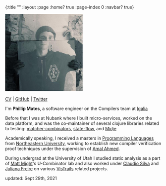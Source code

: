 {:title ""
 :layout :page
 :home? true
 :page-index 0
 :navbar? true}


<div class="image imageright">
<img title="Phillip Mates" alt="Phillip Mates" src="img/phillip.jpg" width="250px">
</div>

<p><a href="./files/mates_cv.pdf">CV</a> | <a href="https://github.com/philomates">GitHub</a> | <a href="https://twitter.com/philomates">Twitter</a>

<p>I'm <strong>Phillip Mates</strong>, a software engineer on the Compilers team at <a href="https://igalia.com/">Igalia</a></p>

<p>
Before that I was at Nubank where I built micro-services, worked on the data platform, and was the co-maintainer of several clojure libraries related to testing: <a href="https://github.com/nubank/matcher-combinators/">matcher-combinators</a>, <a href="https://github.com/nubank/state-flow">state-flow</a>, and <a href="https://github.com/marick/midje">Midje</a>
</p>


</p>Academically speaking, I received a masters in <a href="http://prl.ccs.neu.edu/">Programming Languages</a> from <a href="http://www.ccs.neu.edu/">Northeastern University</a>, working to establish new compiler verification proof techniques under the supervision of <a href="http://www.ccs.neu.edu/home/amal/">Amal Ahmed</a>.</p>

<p>
During undergrad at the University of Utah I studied static analysis as a part of <a href="matt.might.net">Matt Might</a>'s U-Combinator lab and also worked under <a href="http://vgc.poly.edu/~csilva/">Claudio Silva</a> and <a href="http://vgc.poly.edu/~juliana/">Juliana Freire</a> on various <a href="http://vistrails.org">VisTrails</a> related projects.</p>

<footer id="footer" class="wrapper">
  <p class="date">updated: Sept 29th, 2021</p>
</footer>
